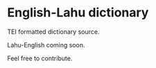 # English-Lahu dictionary

TEI formatted dictionary source.

Lahu-English coming soon.

Feel free to contribute.
